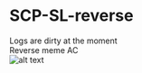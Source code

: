 # SCP-SL-reverse
Logs are dirty at the moment  
Reverse meme AC  
![alt text](https://github.com/LazyAhora/SCP-SL-reverse/blob/main/Advanced%20AC.png)  
